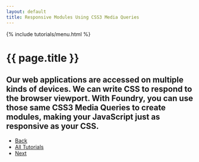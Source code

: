 ```yaml
---
layout: default
title: Responsive Modules Using CSS3 Media Queries
---
```


{% include tutorials/menu.html %}

# {{ page.title }}

<h2 class="intro">
	Our web applications are accessed on multiple kinds of devices. We can write
	CSS to respond to the browser viewport. With Foundry, you can use those same
	CSS3 Media Queries to create modules, making your JavaScript just as
	responsive as your CSS.
</h2>

<ul class="pagination">
    <li class="pagination-back"><a href="/tutorials/unit-testing.html" title="Back: Unit Testing Foundry Applications">Back</a></li>
    <li class="pagination-up"><a href="/tutorials/">All Tutorials</a></li>
    <li class="pagination-next"><a href="/tutorials/lazy-loading-modules.html" title="Next: Lazy Loading Modules">Next</a></li>
</ul>

